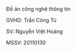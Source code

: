 <p>Đồ án công nghệ thông tin</p>
<p>GVHD: Trần Công Tú</p>
<p>SV: Nguyễn Việt Hoàng</p>
<p>MSSV: 20110130</p>
